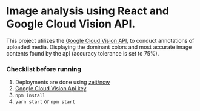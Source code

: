 # Image analysis using React and Google Cloud Vision API.

This project utilizes the [Google Cloud Vision API](https://cloud.google.com/vision/), to conduct annotations of uploaded media. Displaying the dominant colors and
most accurate image contents found by the api (accuracy tolerance is set to 75%).

### Checklist before running
1. Deployments are done using [zeit/now](https://zeit.co/docs/examples/create-react-app)
2. [Google Cloud Vision Api key](https://cloud.google.com/vision/docs/how-to)
3. `npm install`
4. `yarn start` or `npm start`
